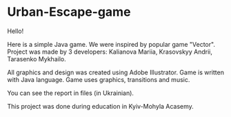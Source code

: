 # Urban-Escape-game
Hello!  

Here is a simple Java game. We were inspired by popular game "Vector". Project was made by 3 developers: Kalianova Mariia, Krasovskyy Andrii, Tarasenko Mykhailo.

All graphics and design was created using Adobe Illustrator. Game is written with Java language. Game uses graphics, transitions and music.  

You can see the report in files (in Ukrainian).

This project was done during education in Kyiv-Mohyla Acasemy.
